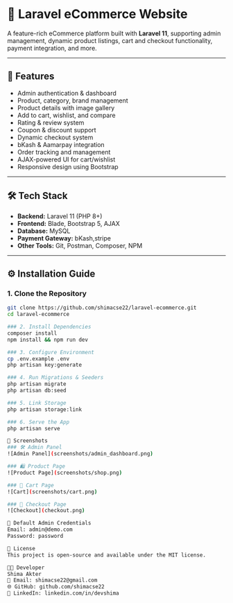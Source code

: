 # 🛒 Laravel eCommerce Website

A feature-rich eCommerce platform built with **Laravel 11**, supporting admin management, dynamic product listings, cart and checkout functionality, payment integration, and more.

---

## 🚀 Features

- Admin authentication & dashboard
- Product, category, brand management
- Product details with image gallery
- Add to cart, wishlist, and compare
- Rating & review system
- Coupon & discount support
- Dynamic checkout system
- bKash & Aamarpay integration
- Order tracking and management
- AJAX-powered UI for cart/wishlist
- Responsive design using Bootstrap

---

## 🛠️ Tech Stack

- **Backend:** Laravel 11 (PHP 8+)
- **Frontend:** Blade, Bootstrap 5, AJAX
- **Database:** MySQL
- **Payment Gateway:** bKash,stripe
- **Other Tools:** Git, Postman, Composer, NPM

---

## ⚙️ Installation Guide

### 1. Clone the Repository

```bash
git clone https://github.com/shimacse22/laravel-ecommerce.git
cd laravel-ecommerce

### 2. Install Dependencies
composer install
npm install && npm run dev

### 3. Configure Environment
cp .env.example .env
php artisan key:generate

### 4. Run Migrations & Seeders
php artisan migrate
php artisan db:seed

### 5. Link Storage
php artisan storage:link

### 6. Serve the App
php artisan serve

📸 Screenshots
### 🛠 Admin Panel
![Admin Panel](screenshots/admin_dashboard.png)

### 🛍 Product Page
![Product Page](screenshots/shop.png)

### 🛒 Cart Page
![Cart](screenshots/cart.png)

### 🛒 Checkout Page
![Checkout](checkout.png)

🔐 Default Admin Credentials
Email: admin@demo.com  
Password: password

📄 License
This project is open-source and available under the MIT license.

👩‍💻 Developer
Shima Akter
📧 Email: shimacse22@gmail.com
🌐 GitHub: github.com/shimacse22
🔗 LinkedIn: linkedin.com/in/devshima

